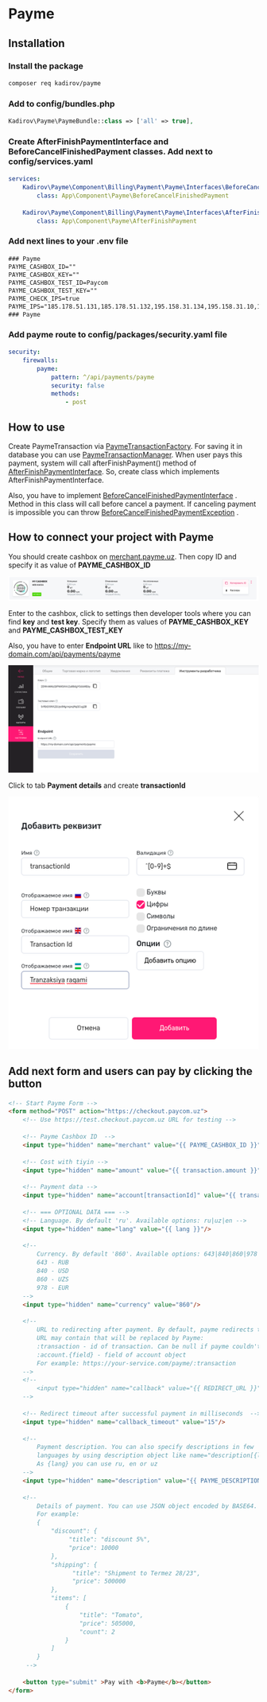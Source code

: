 # Payme

## Installation

### Install the package

```bash
composer req kadirov/payme
```

### Add to config/bundles.php

```php
Kadirov\Payme\PaymeBundle::class => ['all' => true],
```

### Create AfterFinishPaymentInterface and BeforeCancelFinishedPayment classes. Add next to config/services.yaml

```yaml
services:
    Kadirov\Payme\Component\Billing\Payment\Payme\Interfaces\BeforeCancelFinishedPaymentInterface:
        class: App\Component\Payme\BeforeCancelFinishedPayment

    Kadirov\Payme\Component\Billing\Payment\Payme\Interfaces\AfterFinishPaymentInterface:
        class: App\Component\Payme\AfterFinishPayment
```

### Add next lines to your .env file

```dotenv
### Payme
PAYME_CASHBOX_ID=""
PAYME_CASHBOX_KEY=""
PAYME_CASHBOX_TEST_ID=Paycom
PAYME_CASHBOX_TEST_KEY=""
PAYME_CHECK_IPS=true
PAYME_IPS="185.178.51.131,185.178.51.132,195.158.31.134,195.158.31.10,195.158.28.124,195.158.5.82"
### Payme
```

### Add payme route to config/packages/security.yaml file

```yaml
security:
    firewalls:
        payme:
            pattern: ^/api/payments/payme
            security: false
            methods:
                - post
```

## How to use

Create PaymeTransaction via [PaymeTransactionFactory](src/Payme/Component/Billing/Payment/Payme/PaymeTransactionFactory.php).
For saving it in database you can
use [PaymeTransactionManager](src/Payme/Component/Billing/Payment/Payme/PaymeTransactionManager.php). When user pays this
payment, system will call afterFinishPayment() method
of [AfterFinishPaymentInterface](src/Payme/Component/Billing/Payment/Payme/Interfaces/AfterFinishPaymentInterface.php). So,
create class which implements AfterFinishPaymentInterface.

Also, you have to
implement [BeforeCancelFinishedPaymentInterface](src/Payme/Component/Billing/Payment/Payme/Interfaces/BeforeCancelFinishedPaymentInterface.php)
. Method in this class will call before cancel a payment. If canceling payment is impossible you can throw
[BeforeCancelFinishedPaymentException](src/Payme/Component/Billing/Payment/Payme/Exceptions/BeforeCancelFinishedPaymentException.php)
.

## How to connect your project with Payme

You should create cashbox on [merchant.payme.uz](https://merchant.payme.uz/). Then copy ID and specify it as value of 
**PAYME_CASHBOX_ID**

![](docs/img/cashbox.png)

Enter to the cashbox, click to settings then developer tools where you can find **key** and **test key**.
Specify them as values of **PAYME_CASHBOX_KEY** and **PAYME_CASHBOX_TEST_KEY**

Also, you have to enter **Endpoint URL** like to https://my-domain.com/api/payments/payme

![](docs/img/keys.png)

Click to tab **Payment details** and create **transactionId**

![](docs/img/transactionId.png)

## Add next form and users can pay by clicking the button

```html
<!-- Start Payme Form -->
<form method="POST" action="https://checkout.paycom.uz">
    <!-- Use https://test.checkout.paycom.uz URL for testing -->

    <!-- Payme Cashbox ID  -->
    <input type="hidden" name="merchant" value="{{ PAYME_CASHBOX_ID }}"/>

    <!-- Cost with tiyin -->
    <input type="hidden" name="amount" value="{{ transaction.amount }}"/>

    <!-- Payment data -->
    <input type="hidden" name="account[transactionId]" value="{{ transaction.id }}"/>

    <!-- === OPTIONAL DATA === -->
    <!-- Language. By default 'ru'. Available options: ru|uz|en -->
    <input type="hidden" name="lang" value="{{ lang }}"/>

    <!-- 
        Currency. By default '860'. Available options: 643|840|860|978
        643 - RUB
        840 - USD
        860 - UZS
        978 - EUR 
    -->
    <input type="hidden" name="currency" value="860"/>

    <!-- 
        URL to redirecting after payment. By default, payme redirects to URL of Referer header value.
        URL may contain that will be replaced by Payme: 
        :transaction - id of transaction. Can be null if payme couldn't create transaction
        :account.{field} - field of account object
        For example: https://your-service.com/payme/:transaction 
    -->
    <!--            
        <input type="hidden" name="callback" value="{{ REDIRECT_URL }}"/>
    -->

    <!-- Redirect timeout after successful payment in milliseconds  -->
    <input type="hidden" name="callback_timeout" value="15"/>

    <!-- 
        Payment description. You can also specify descriptions in few 
        languages by using description object like name="description[{lang}]".
        As {lang} you can use ru, en or uz
    -->
    <input type="hidden" name="description" value="{{ PAYME_DESCRIPTION }}"/>

    <!-- 
        Details of payment. You can use JSON object encoded by BASE64. 
        For example:
        {
            "discount": {
                 "title": "discount 5%", 
                 "price": 10000
            },
            "shipping": {
                  "title": "Shipment to Termez 28/23", 
                  "price": 500000
            },
            "items": [
                {
                    "title": "Tomato", 
                    "price": 505000, 
                    "count": 2
                }
            ]
        }
     -->

    <button type="submit" >Pay with <b>Payme</b></button>
</form>
```



